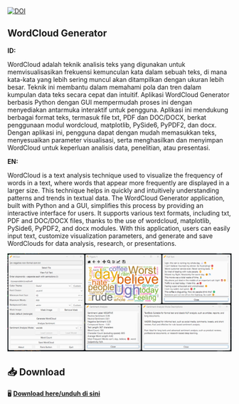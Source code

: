 [![DOI](https://zenodo.org/badge/937892074.svg)](https://doi.org/10.5281/zenodo.14916874)

## **WordCloud Generator**

**ID:**

WordCloud adalah teknik analisis teks yang digunakan untuk memvisualisasikan frekuensi kemunculan kata dalam sebuah teks, di mana kata-kata yang lebih sering muncul akan ditampilkan dengan ukuran lebih besar. Teknik ini membantu dalam memahami pola dan tren dalam kumpulan data teks secara cepat dan intuitif. Aplikasi WordCloud Generator berbasis Python dengan GUI mempermudah proses ini dengan menyediakan antarmuka interaktif untuk pengguna. Aplikasi ini mendukung berbagai format teks, termasuk file txt, PDF dan DOC/DOCX, berkat penggunaan modul wordcloud, matplotlib, PySide6, PyPDF2, dan docx. Dengan aplikasi ini, pengguna dapat dengan mudah memasukkan teks, menyesuaikan parameter visualisasi, serta menghasilkan dan menyimpan WordCloud untuk keperluan analisis data, penelitian, atau presentasi.

**EN:**

WordCloud is a text analysis technique used to visualize the frequency of words in a text, where words that appear more frequently are displayed in a larger size. This technique helps in quickly and intuitively understanding patterns and trends in textual data. The WordCloud Generator application, built with Python and a GUI, simplifies this process by providing an interactive interface for users. It supports various text formats, including txt, PDF and DOC/DOCX files, thanks to the use of wordcloud, matplotlib, PySide6, PyPDF2, and docx modules. With this application, users can easily input text, customize visualization parameters, and generate and save WordClouds for data analysis, research, or presentations.

![wcgen](https://github.com/zatailm/wcloudgui/blob/main/res/Screenshot.png)

## 📥 Download  
🖥 **[Download here/unduh di sini](https://github.com/zatailm/wcloudgui/releases)**  
